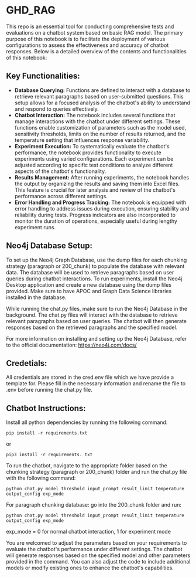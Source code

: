 # GHD_RAG

This repo is an essential tool for conducting comprehensive tests and evaluations on a chatbot system based on basic RAG model. The primary purpose of this notebook is to facilitate the deployment of various configurations to assess the effectiveness and accuracy of chatbot responses. Below is a detailed overview of the contents and functionalities of this notebook:

## Key Functionalities:

* **Database Querying:** Functions are defined to interact with a database to retrieve relevant paragraphs based on user-submitted questions. This setup allows for a focused analysis of the chatbot's ability to understand and respond to queries effectively.
* **Chatbot Interaction:** The notebook includes several functions that manage interactions with the chatbot under different settings. These functions enable customization of parameters such as the model used, sensitivity thresholds, limits on the number of results returned, and the temperature setting that influences response variability.
* **Experiment Execution:** To systematically evaluate the chatbot's performance, the notebook provides functionality to execute experiments using varied configurations. Each experiment can be adjusted according to specific test conditions to analyze different aspects of the chatbot's functionality.
* **Results Management:** After running experiments, the notebook handles the output by organizing the results and saving them into Excel files. This feature is crucial for later analysis and review of the chatbot's performance across different settings.
* **Error Handling and Progress Tracking:** The notebook is equipped with error handling to address issues during execution, ensuring stability and reliability during tests. Progress indicators are also incorporated to monitor the duration of operations, especially useful during lengthy experiment runs.

## Neo4j Database Setup:

To set up the Neo4j Graph Database, use the dump files for each chunking strategy (paragraph or 200_chunk) to populate the database with relevant data. The database will be used to retrieve paragraphs based on user queries during chatbot interactions. To run experiments, install the Neo4j Desktop application and create a new database using the dump files provided. Make sure to have APOC and Graph Data Science libraries installed in the database.

While running the chat.py files, make sure to run the Neo4j Database in the background. The chat.py files will interact with the database to retrieve relevant paragraphs based on user queries. The chatbot will then generate responses based on the retrieved paragraphs and the specified model.

For more information on installing and setting up the Neo4j Database, refer to the official documentation: https://neo4j.com/docs/

## Credetials:

All credentials are stored in the cred.env file which we have provide a template for. Please fill in the necessary information and rename the file to .env before running the chat.py file.

## Chatbot Instructions:

Install all python dependencies by running the following command:

```
pip install -r requirements.txt
```
or 
```
pip3 install -r requirements. txt
```

To run the chatbot, navigate to the appropriate folder based on the chunking strategy (paragraph or 200_chunk) folder and run the chat.py file with the following command:


```
python chat.py model threshold input_prompt result_limit temperature output_config exp_mode
```

For paragraph chunking database: go into the 200_chunk folder and run:

```
python chat.py model threshold input_prompt result_limit temperature output_config exp_mode
```

exp_mode = 0 for normal chatbot interaction, 1 for experiment mode

You are welcomed to adjust the parameters based on your requirements to evaluate the chatbot's performance under different settings. The chatbot will generate responses based on the specified model and other parameters provided in the command. You can also adjust the code to include additional models or modify existing ones to enhance the chatbot's capabilities.